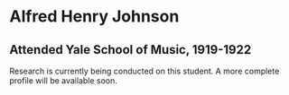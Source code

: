 # Alfred Henry Johnson
## Attended Yale School of Music, 1919-1922

Research is currently being conducted on this student. A more complete profile will be available soon.


